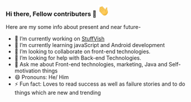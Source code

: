 ### Hi there, Fellow contributers 👋  <img src="https://raw.githubusercontent.com/ABSphreak/ABSphreak/master/gifs/Hi.gif" width="30px"></h2>

Here are my some info about present and near future-

- 🔭 I’m currently working on [StuffVish](https://stuffvish.web.app)
- 🌱 I’m currently learning javaScript and Android development
- 👯 I’m looking to collaborate on front-end technologies.
- 🤔 I’m looking for help with Back-end Technologies.
- 💬 Ask me about Front-end technologies, marketing, Java and Self-motivation things
- 😄 Pronouns: He/ Him
- ⚡ Fun fact: Loves to read success as well as failure stories and to do things which are new and trending
